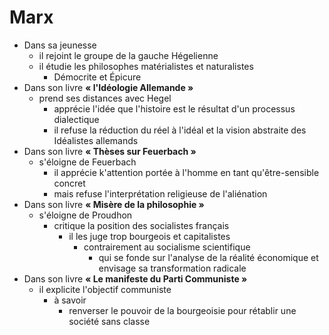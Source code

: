 # Marx
- Dans sa jeunesse 
  - il rejoint le groupe de la gauche Hégelienne
  - il étudie les philosophes matérialistes et naturalistes
    - Démocrite et Épicure
- Dans son livre __« l'Idéologie Allemande »__
  - prend ses distances avec Hegel
    - apprécie l'idée que l'histoire est le résultat d'un processus dialectique
    - il refuse la réduction du réel à l'idéal et la vision abstraite des Idéalistes allemands
- Dans son livre __« Thèses sur Feuerbach »__ 
  - s'éloigne de Feuerbach
    - il apprécie k'attention portée à l'homme en tant qu'être-sensible concret
    - mais refuse l'interprétation religieuse de l'aliénation
- Dans son livre __« Misère de la philosophie »__
  - s'éloigne de Proudhon
    - critique la position des socialistes français
      - il les juge trop bourgeois et capitalistes
        - contrairement au socialisme scientifique
          - qui se fonde sur l'analyse de la réalité économique et envisage sa transformation radicale
- Dans son livre __« Le manifeste du Parti Communiste »__       
  - il explicite l'objectif communiste
    - à savoir
      - renverser le pouvoir de la bourgeoisie pour rétablir une société sans classe    
